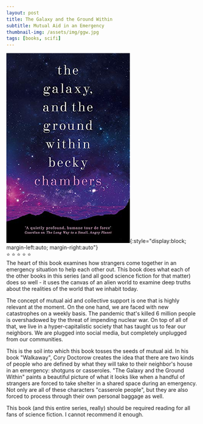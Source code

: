 ```yaml
---
layout: post
title: The Galaxy and the Ground Within
subtitle: Mutual Aid in an Emergency
thumbnail-img: /assets/img/ggw.jpg
tags: [books, scifi]
---
```

![The Galaxy and the Ground Within cover](/assets/img/ggw.jpg){:style="display:block; margin-left:auto; margin-right:auto"}
<br>
:star: :star: :star: :star: :star: 
<br>
The heart of this book examines how strangers come together in an emergency situation to help each other out. This book does what each of the other books in this series (and all good science fiction for that matter) does so well - it uses the canvas of an alien world to examine deep truths about the realities of the world that we inhabit today.

The concept of mutual aid and collective support is one that is highly relevant at the moment. On the one hand, we are faced with new catastrophes on a weekly basis. The pandemic that's killed 6 million people is overshadowed by the threat of impending nuclear war. On top of all of that, we live in a hyper-capitalistic society that has taught us to fear our neighbors. We are plugged into social media, but completely unplugged from our communities.

This is the soil into which this book tosses the seeds of mutual aid. In his book "Walkaway", Cory Doctorow creates the idea that there are two kinds of people who are defined by what they will take to their neighbor's house in an emergency: shotguns or casseroles. "The Galaxy and the Ground Within" paints a beautiful picture of what it looks like when a handful of strangers are forced to take shelter in a shared space during an emergency. Not only are all of these characters "casserole people", but they are also forced to process through their own personal baggage as well.

This book (and this entire series, really) should be required reading for all fans of science fiction. I cannot recommend it enough.